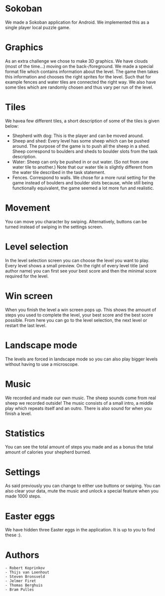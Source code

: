 # Sokoban
We made a Sokoban application for Android. We implemented this as a single player local puzzle game.

# Graphics
As an extra challenge we chose to make 3D graphics. We have clouds (most of the time...) moving on the back-/foreground. We made a special format file which contains information about the level. The game then takes this information and chooses the right sprites for the level. Such that for example fences and water tiles are connected the right way. We also have some tiles which are randomly chosen and thus vary per run of the level.

# Tiles 
We havea few different tiles, a short description of some of the tiles is given below:

- Shepherd with dog: This is the player and can be moved around.
- Sheep and shed: Every level has some sheep which can be pushed around. The purpose of the game is to push all the sheep in a shed. Sheep correspond to boulders and sheds to boulder slots from the task description.
- Water: Sheep can only be pushed in or out water. (So not from one water tile to another.) Note that our water tile is slightly different from the water tile described in the task statement.
- Fences. Correspond to walls.
We chose for a more rural setting for the game instead of boulders and boulder slots because, while still being functionally equivalent, the game seemed a lot more fun and realistic.

# Movement
You can move you character by swiping. Alternatively, buttons can be turned instead of swiping in the settings screen.

# Level selection
In the level selection screen you can choose the level you want to play. Every level shows a small preview. On the right of every level title (and author name) you can first see your best score and then the minimal score required for the level.

# Win screen
When you finish the level a win screen pops up. This shows the amount of steps you used to complete the level, your best score and the best score possible. From here you can go to the level selection, the next level or restart the last level.

# Landscape mode
The levels are forced in landscape mode so you can also play bigger levels without having to use a microscope.

# Music
We recorded and made our own music. The sheep sounds come from real sheep we recorded outside! The music consists of a small intro, a middle play which repeats itself and an outro. There is also sound for when you finish a level.

# Statistics
You can see the total amount of steps you made and as a bonus the total amount of calories your shepherd burned.

# Settings
As said previously you can change to either use buttons or swiping. You can also clear your data, mute the music and unlock a special feature when you made 1000 steps.

# Easter eggs
We have hidden three Easter eggs in the application. It is up to you to find these :).

# Authors
	- Robert Koprinkov
	- Thijs van Loenhout
	- Steven Bronsveld
	- Jelmer Firet
	- Thomas Berghuis
	- Bram Pulles

